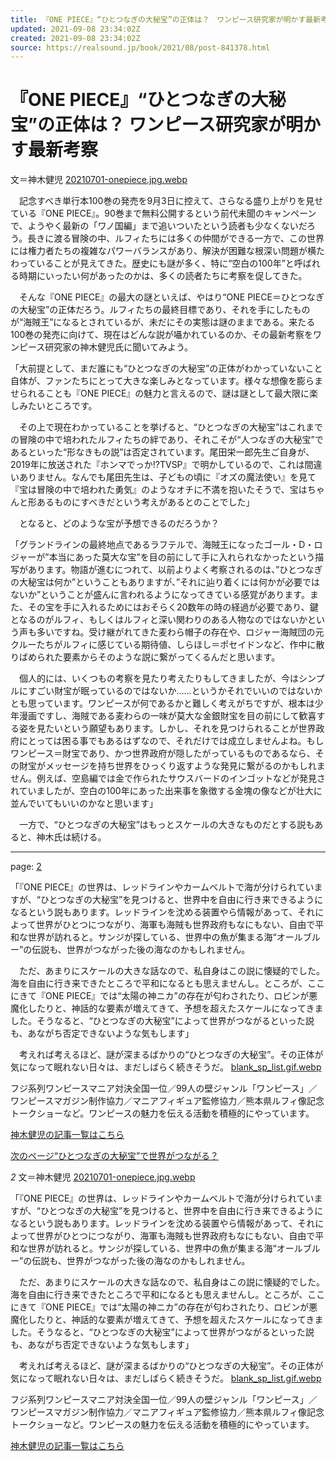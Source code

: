 ```yaml
---
title: 『ONE PIECE』“ひとつなぎの大秘宝”の正体は？　ワンピース研究家が明かす最新考察｜Real Sound｜リアルサウンド ブック
updated: 2021-09-08 23:34:02Z
created: 2021-09-08 23:34:02Z
source: https://realsound.jp/book/2021/08/post-841378.html
---
```


# 『ONE PIECE』“ひとつなぎの大秘宝”の正体は？ ワンピース研究家が明かす最新考察

文＝神木健児
[20210701-onepiece.jpg.webp](../_resources/20210701-onepiece.jpg.webp)

　記念すべき単行本100巻の発売を9月3日に控えて、さらなる盛り上がりを見せている『ONE PIECE』。90巻まで無料公開するという前代未聞のキャンペーンで、ようやく最新の「ワノ国編」まで追いついたという読者も少なくないだろう。長きに渡る冒険の中、ルフィたちには多くの仲間ができる一方で、この世界には権力者たちの複雑なパワーバランスがあり、解決が困難な根深い問題が横たわっていることが見えてきた。歴史にも謎が多く、特に“空白の100年”と呼ばれる時期にいったい何があったのかは、多くの読者たちに考察を促してきた。

　そんな『ONE PIECE』の最大の謎といえば、やはり“ONE PIECE＝ひとつなぎの大秘宝”の正体だろう。ルフィたちの最終目標であり、それを手にしたものが“海賊王”になるとされているが、未だにその実態は謎のままである。来たる100巻の発売に向けて、現在はどんな説が囁かれているのか、その最新考察をワンピース研究家の神木健児氏に聞いてみよう。

「大前提として、まだ誰にも“ひとつなぎの大秘宝”の正体がわかっていないこと自体が、ファンたちにとって大きな楽しみとなっています。様々な想像を膨らませられることも『ONE PIECE』の魅力と言えるので、謎は謎として最大限に楽しみたいところです。

　その上で現在わかっていることを挙げると、“ひとつなぎの大秘宝”はこれまでの冒険の中で培われたルフィたちの絆であり、それこそが“人つなぎの大秘宝”であるといった“形なきもの説”は否定されています。尾田栄一郎先生ご自身が、2019年に放送された『ホンマでっか!?TVSP』で明かしているので、これは間違いありません。なんでも尾田先生は、子どもの頃に『オズの魔法使い』を見て『宝は冒険の中で培われた勇気』のようなオチに不満を抱いたそうで、宝はちゃんと形あるものにすべきだという考えがあるとのことでした」

　となると、どのような宝が予想できるのだろうか？

「グランドラインの最終地点であるラフテルで、海賊王になったゴール・D・ロジャーが”本当にあった莫大な宝”を目の前にして手に入れられなかったという描写があります。物語が進むにつれて、以前よりよく考察されるのは、”ひとつなぎの大秘宝は何か”ということもありますが、”それに辿り着くには何かが必要ではないか”ということが盛んに言われるようになってきている感覚があります。また、その宝を手に入れるためにはおそらく20数年の時の経過が必要であり、鍵となるのがルフィ、もしくはルフィと深い関わりのある人物なのではないかという声も多いですね。受け継がれてきた麦わら帽子の存在や、ロジャー海賊団の元クルーたちがルフィに感じている期待値、しらほし＝ポセイドンなど、作中に散りばめられた要素からそのような説に繋がってくるんだと思います。

　個人的には、いくつもの考察を見たり考えたりもしてきましたが、今はシンプルにすごい財宝が眠っているのではないか……というかそれでいいのではないかとも思っています。ワンピースが何であるかと難しく考えがちですが、根本は少年漫画ですし、海賊である麦わらの一味が莫大な金銀財宝を目の前にして歓喜する姿を見たいという願望もあります。しかし、それを見つけられることが世界政府にとっては困る事でもあるはずなので、それだけでは成立しませんよね。もしワンピース＝財宝であり、かつ世界政府が隠したがっているものであるなら、その財宝がメッセージを持ち世界をひっくり返すような発見に繋がるのかもしれません。例えば、空島編では金で作られたサウスバードのインゴットなどが発見されていましたが、空白の100年にあった出来事を象徴する金塊の像などが壮大に並んでいてもいいのかなと思います」

　一方で、“ひとつなぎの大秘宝”はもっとスケールの大きなものだとする説もあると、神木氏は続ける。

* * *

page: [2](https://realsound.jp/book/2021/08/post-841378_2.html)

「『ONE PIECE』の世界は、レッドラインやカームベルトで海が分けられていますが、“ひとつなぎの大秘宝”を見つけると、世界中を自由に行き来できるようになるという説もあります。レッドラインを沈める装置やら情報があって、それによって世界がひとつにつながり、海軍も海賊も世界政府もなにもない、自由で平和な世界が訪れると。サンジが探している、世界中の魚が集まる海“オールブルー”の伝説も、世界がつながった後の海なのかもしれません。

　ただ、あまりにスケールの大きな話なので、私自身はこの説に懐疑的でした。海を自由に行き来できたところで平和になるとも思えませんし。ところが、ここにきて『ONE PIECE』では“太陽の神ニカ”の存在が匂わされたり、ロビンが悪魔化したりと、神話的な要素が増えてきて、予想を超えたスケールになってきました。そうなると、“ひとつなぎの大秘宝”によって世界がつながるといった説も、あながち否定できないような気もします」

　考えれば考えるほど、謎が深まるばかりの“ひとつなぎの大秘宝”。その正体が気になって眠れない日々は、まだしばらく続きそうだ。
[blank_sp_list.gif.webp](../_resources/blank_sp_list.gif.webp)

フジ系列ワンピースマニア対決全国一位／99人の壁ジャンル「ワンピース」／ワンピースマガジン制作協力／マニアフィギュア監修協力／熊本県ルフィ像記念トークショーなど。ワンピースの魅力を伝える活動を積極的にやっています。

[神木健児の記事一覧はこちら](https://realsound.jp/tag/%E7%A5%9E%E6%9C%A8%E5%81%A5%E5%85%90)

[次のページ“ひとつなぎの大秘宝”で世界がつながる？](https://realsound.jp/book/2021/08/post-841378_2.html)

*2*
文＝神木健児
[20210701-onepiece.jpg.webp](../_resources/20210701-onepiece.jpg.webp)

「『ONE PIECE』の世界は、レッドラインやカームベルトで海が分けられていますが、“ひとつなぎの大秘宝”を見つけると、世界中を自由に行き来できるようになるという説もあります。レッドラインを沈める装置やら情報があって、それによって世界がひとつにつながり、海軍も海賊も世界政府もなにもない、自由で平和な世界が訪れると。サンジが探している、世界中の魚が集まる海“オールブルー”の伝説も、世界がつながった後の海なのかもしれません。

　ただ、あまりにスケールの大きな話なので、私自身はこの説に懐疑的でした。海を自由に行き来できたところで平和になるとも思えませんし。ところが、ここにきて『ONE PIECE』では“太陽の神ニカ”の存在が匂わされたり、ロビンが悪魔化したりと、神話的な要素が増えてきて、予想を超えたスケールになってきました。そうなると、“ひとつなぎの大秘宝”によって世界がつながるといった説も、あながち否定できないような気もします」

　考えれば考えるほど、謎が深まるばかりの“ひとつなぎの大秘宝”。その正体が気になって眠れない日々は、まだしばらく続きそうだ。
[blank_sp_list.gif.webp](../_resources/blank_sp_list.gif.webp)

フジ系列ワンピースマニア対決全国一位／99人の壁ジャンル「ワンピース」／ワンピースマガジン制作協力／マニアフィギュア監修協力／熊本県ルフィ像記念トークショーなど。ワンピースの魅力を伝える活動を積極的にやっています。

[神木健児の記事一覧はこちら](https://realsound.jp/tag/%E7%A5%9E%E6%9C%A8%E5%81%A5%E5%85%90)
